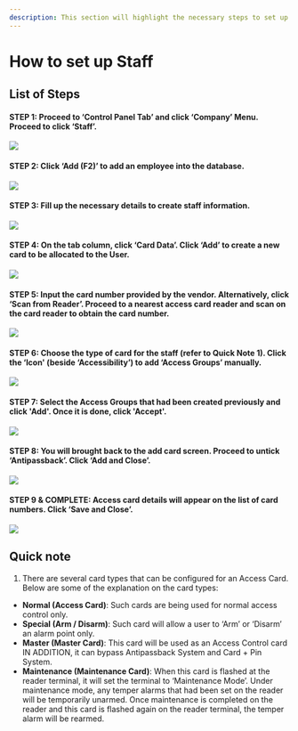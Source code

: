 ```yaml
---
description: This section will highlight the necessary steps to set up staff
---
```


# How to set up Staff

## List of Steps

#### STEP 1: Proceed to ‘Control Panel Tab’ and click ‘Company’ Menu. Proceed to click ‘Staff’. 

![](../.gitbook/assets/untitled1%20%283%29.png)



#### STEP 2: Click ‘Add \(F2\)’ to add an employee into the database.

![](../.gitbook/assets/untitled1a%20%2810%29.png)



#### STEP 3: Fill up the necessary details to create staff information. 

![](../.gitbook/assets/untitled2%20%2828%29.png)



#### STEP 4: On the tab column, click ‘Card Data’. Click ‘Add’ to create a new card to be allocated to the User.

![](../.gitbook/assets/untitled3%20%287%29.png)



#### STEP 5: Input the card number provided by the vendor. Alternatively, click ‘Scan from Reader’. Proceed to a nearest access card reader and scan on the card reader to obtain the card number.

![](../.gitbook/assets/untitled4%20%2814%29.png)



#### STEP 6: Choose the type of card for the staff \(refer to Quick Note 1\). Click the ‘Icon' \(beside ‘Accessibility’\) to add ‘Access Groups’ manually. 

![](../.gitbook/assets/untitled5%20%2824%29.png)



#### STEP 7: Select the Access Groups that had been created previously and click 'Add'. Once it is done, click 'Accept'.

![](../.gitbook/assets/untitled8%20%282%29.png)



#### STEP 8: You will brought back to the add card screen. Proceed to untick ‘Antipassback’. Click ‘Add and Close’.

![](../.gitbook/assets/untitled6%20%284%29.png)



#### STEP 9 & COMPLETE: Access card details will appear on the list of card numbers. Click ‘Save and Close’.

![](../.gitbook/assets/untitled7%20%2823%29.png)

## Quick note

1. There are several card types that can be configured for an Access Card. Below are some of the explanation on the card types: 

* **Normal \(Access Card\)**: Such cards are being used for normal access control only. 
* **Special \(Arm / Disarm\)**: Such card will allow a user to ‘Arm’ or ‘Disarm’ an alarm point only. 
* **Master \(Master Card\)**: This card will be used as an Access Control card IN ADDITION, it can bypass Antipassback System and Card + Pin System. 
* **Maintenance \(Maintenance Card\)**: When this card is flashed at the reader terminal, it will set the terminal to ‘Maintenance Mode’. Under maintenance mode, any temper alarms that had been set on the reader will be temporarily unarmed. Once maintenance is completed on the reader and this card is flashed again on the reader terminal, the temper alarm will be rearmed.

